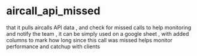 # aircall_api_missed
that it pulls aircalls API data , and check for missed calls to help monitoring and notify the team , it can be simply used on a google sheet , with added columns to mark how long since this call was missed  helps monitor performance and catchup with clients

